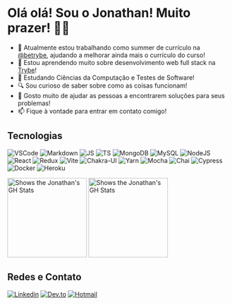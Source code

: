 # Olá olá! Sou o Jonathan! Muito prazer! 👋😁

- 💼 Atualmente estou trabalhando como summer de currículo na [@betrybe](https://github.com/betrybe), ajudando a melhorar ainda mais o currículo do curso!
- 🌱 Estou aprendendo muito sobre desenvolvimento web full stack na [Trybe](https://www.betrybe.com)!
- 📝 Estudando Ciências da Computação e Testes de Software!
- 🔍 Sou curioso de saber sobre como as coisas funcionam!
- 🙌 Gosto muito de ajudar as pessoas a encontrarem soluções para seus problemas!
- 📫 Fique à vontade para entrar em contato comigo!

## Tecnologias
![VSCode](https://img.shields.io/badge/VSCode-0078D4?style=for-the-badge&logo=visual%20studio%20code&logoColor=white)
![Markdown](https://img.shields.io/badge/Markdown-000000?style=for-the-badge&logo=markdown&logoColor=white)
![JS](https://img.shields.io/badge/JavaScript-323330?style=for-the-badge&logo=javascript&logoColor=F7DF1E)
![TS](https://img.shields.io/badge/TypeScript-007ACC?style=for-the-badge&logo=typescript&logoColor=white)
![MongoDB](https://img.shields.io/badge/MongoDB-4EA94B?style=for-the-badge&logo=mongodb&logoColor=white)
![MySQL](https://img.shields.io/badge/MySQL-005C84?style=for-the-badge&logo=mysql&logoColor=white)
![NodeJS](https://img.shields.io/badge/Node.js-339933?style=for-the-badge&logo=nodedotjs&logoColor=white)
![React](https://img.shields.io/badge/React-20232A?style=for-the-badge&logo=react&logoColor=61DAFB)
![Redux](https://img.shields.io/badge/Redux-593D88?style=for-the-badge&logo=redux&logoColor=white)
![Vite](https://img.shields.io/badge/Vite-B73BFE?style=for-the-badge&logo=vite&logoColor=FFD62E)
![Chakra-UI](https://img.shields.io/badge/Chakra--UI-319795?style=for-the-badge&logo=chakra-ui&logoColor=white)
![Yarn](https://img.shields.io/badge/Yarn-2C8EBB?style=for-the-badge&logo=yarn&logoColor=white)
![Mocha](https://img.shields.io/badge/Mocha-8D6748?style=for-the-badge&logo=Mocha&logoColor=white)
![Chai](https://img.shields.io/badge/chai-A30701?style=for-the-badge&logo=chai&logoColor=white)
![Cypress](https://img.shields.io/badge/Cypress-17202C?style=for-the-badge&logo=cypress&logoColor=white)
![Docker](https://img.shields.io/badge/Docker-2CA5E0?style=for-the-badge&logo=docker&logoColor=white)
![Heroku](https://img.shields.io/badge/Heroku-430098?style=for-the-badge&logo=heroku&logoColor=white)

<!-- ![Go](https://img.shields.io/badge/Go-00ADD8?style=for-the-badge&logo=go&logoColor=white) -->

<picture>
  <source media="(prefers-color-scheme: dark)" srcset="https://github-readme-stats.vercel.app/api?username=jonathan-f-silva&theme=tokyonight">
  <source media="(prefers-color-scheme: light)" srcset="https://github-readme-stats.vercel.app/api?username=jonathan-f-silva">
  <img height="180em" alt="Shows the Jonathan's GH Stats" src="https://github-readme-stats.vercel.app/api?username=jonathan-f-silva">
</picture>

<picture>
  <source media="(prefers-color-scheme: dark)" srcset="https://github-readme-stats.vercel.app/api/top-langs/?username=jonathan-f-silva&layout=compact&theme=tokyonight">
  <source media="(prefers-color-scheme: light)" srcset="https://github-readme-stats.vercel.app/api/top-langs/?username=jonathan-f-silva&layout=compact">
  <img height="180em" alt="Shows the Jonathan's GH Stats" src="https://github-readme-stats.vercel.app/api/top-langs/?username=jonathan-f-silva&layout=compact&langs_count=7">
</picture>

## Redes e Contato
[![Linkedin](https://img.shields.io/badge/LinkedIn-0077B5?style=for-the-badge&logo=linkedin&logoColor=white)](https://www.linkedin.com/in/jonathan-f-silva/)
[![Dev.to](https://img.shields.io/badge/dev.to-0A0A0A?style=for-the-badge&logo=devdotto&logoColor=white)](https://dev.to/jonathanfsilva)
[![Hotmail](https://img.shields.io/badge/Hotmail-0078D4?style=for-the-badge&logo=microsoftoutlook&logoColor=white)](mailto:j0n4t@hotmail.com)
